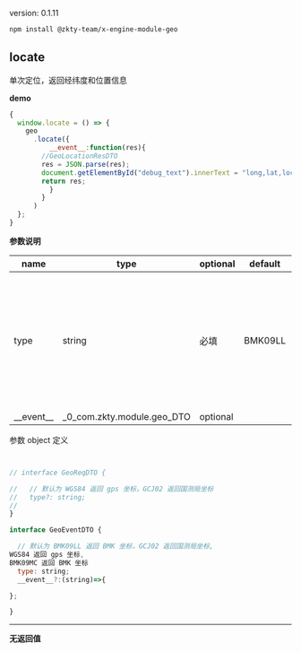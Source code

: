 
version: 0.1.11
``` bash
npm install @zkty-team/x-engine-module-geo
```



## locate


单次定位，返回经纬度和位置信息


**demo**
``` js
{
  window.locate = () => {
    geo
      .locate({
          __event__:function(res){
        //GeoLocationResDTO
        res = JSON.parse(res);
        document.getElementById("debug_text").innerText = "long,lat,locs:"+ res["longitude"]+res["latitude"]+res["country"]+res["province"]+res["city"]+res["district"]+res["street"];
        return res;
          }
        }
      )
  };
}
``` 

	
**参数说明**

| name                        | type      | optional | default   | comment  |
| --------------------------- | --------- | -------- | --------- |--------- |
| type | string | 必填 | BMK09LL |  默认为 BMK09LL 返回 BMK 坐标，GCJ02 返回国测局坐标,WGS84 返回 gps 坐标,BMK09MC 返回 BMK 坐标 |
| \_\_event\_\_ | _0_com.zkty.module.geo_DTO | optional |  |  |


参数 object  定义
``` js


// interface GeoReqDTO {

//   // 默认为 WGS84 返回 gps 坐标，GCJ02 返回国测局坐标
//   type?: string;
// 
}

interface GeoEventDTO {

  // 默认为 BMK09LL 返回 BMK 坐标，GCJ02 返回国测局坐标,
WGS84 返回 gps 坐标,
BMK09MC 返回 BMK 坐标
  type: string;
  __event__?:(string)=>{

};

}
``` 


---------------------
**无返回值**



    
